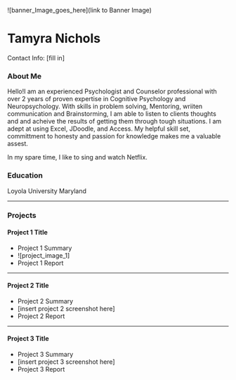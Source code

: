 ![banner_Image_goes_here](link to Banner Image) 

# Tamyra  Nichols
Contact Info: [fill in]




### About Me 
Hello!I am an experienced Psychologist and Counselor professional with over 2 years of proven expertise in Cognitive Psychology and Neuropsychology. With skills in problem solving, Mentoring, wriiten communication and Brainstorming, I am able to listen to clients thoughts and and acheive the results of getting them through tough situations. I am adept at using Excel, JDoodle, and Access. My helpful skill set, committment to honesty and passion for knowledge makes me a valuable assest. 

In my spare time, I like to sing and watch Netflix. 

### Education 
Loyola University Maryland
***
### Projects

#### Project 1 Title
 - Project 1 Summary
 - ![project_image_1]
 - Project 1 Report
***
#### Project 2 Title
 - Project 2 Summary
 - [insert project 2 screenshot here]
 - Project 2 Report
***
#### Project 3 Title
 - Project 3 Summary
 - [insert project 3 screenshot here]
 - Project 3 Report

